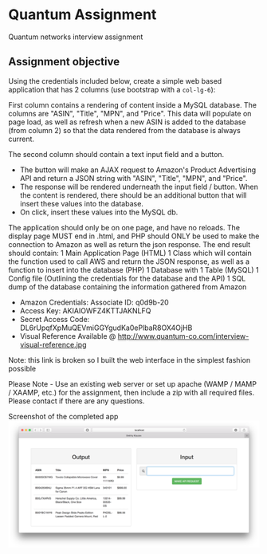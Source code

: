 # Quantum Assignment

Quantum networks interview assignment

## Assignment objective

Using the credentials included below, create a simple web based application that has 2 columns (use bootstrap with a `col-lg-6`): 

First column contains a rendering of content inside a MySQL database. The columns are "ASIN", "Title", "MPN", and "Price". This data will populate on page load, as well as refresh when a new ASIN is added to the database (from column 2) so that the data rendered from the database is always current. 

The second column should contain a text input field and a button.
 - The button will make an AJAX request to Amazon's Product Advertising API and return a JSON string with "ASIN", "Title", "MPN", and "Price".
 - The response will be rendered underneath the input field / button. When the content is rendered, there should be an additional button that will insert these values into the database.
 - On click, insert these values into the MySQL db.

The application should only be on one page, and have no reloads. The display page MUST end in .html, and PHP should ONLY be used to make the connection to Amazon as well as return the json response. The end result should contain: 
1 Main Application Page (HTML)
1 Class which will contain the function used to call AWS and return the JSON response, as well as a function to insert into the database (PHP)
1 Database with 1 Table (MySQL)
1 Config file (Outlining the credentials for the database and the API)
1 SQL dump of the database containing the information gathered from Amazon

- Amazon Credentials: Associate ID: q0d9b-20
- Access Key: AKIAIOWFZ4KTTJAKNLFQ
- Secret Access Code: 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
- Visual Reference Available @ http://www.quantum-co.com/interview-visual-reference.jpg

Note: this link is broken so I built the web interface in the simplest fashion possible

Please Note - Use an existing web server or set up apache (WAMP / MAMP / XAAMP, etc.) for the assignment, then include a zip with all required files. Please contact if there are any questions.

Screenshot of the completed app
![alt text](https://github.com/dmitriyklyuzov/quantum/blob/master/screenshot.png?raw=true "Screenshot")

